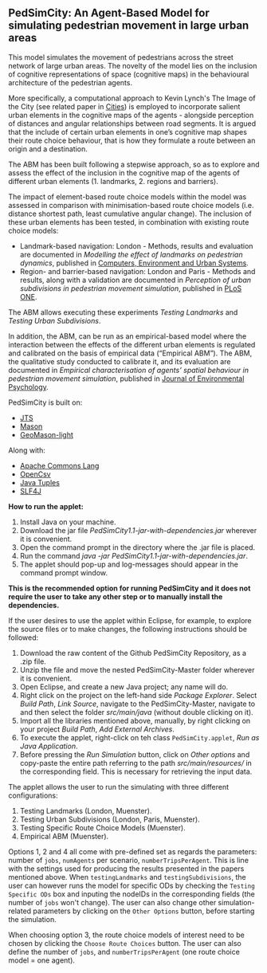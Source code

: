 ## PedSimCity: An Agent-Based Model for simulating pedestrian movement in large urban areas

This model simulates the movement of pedestrians across the street network of large urban areas. The novelty of the model lies on the inclusion of cognitive representations of space (cognitive maps) in the behavioural architecture of the pedestrian agents.

More specifically, a computational approach to Kevin Lynch's The Image of the City (see related paper in [Cities](https://www.sciencedirect.com/science/article/pii/S0264275118309776)) is employed to incorporate salient urban elements in the cognitive maps of the agents - alongside perception of distances and angular relationships between road segments. 
It is argued that the include of certain urban elements in one’s cognitive map shapes their route choice behaviour, that is how they formulate a route between an origin and a destination. 

The ABM has been built following a stepwise approach, so as to explore and assess the effect of the inclusion in the cognitive map of the agents of different urban elements (1. landmarks, 2. regions and barriers). 

The impact of element-based route choice models within the model was assessed in comparison with minimisation-based route choice models (i.e. distance shortest path, least cumulative angular change). 
The inclusion of these urban elements has been tested, in combination with existing route choice models:
* Landmark-based navigation: London - Methods, results and evaluation are documented in *Modelling the effect of landmarks on pedestrian dynamics*, published in [Computers, Environment and Urban Systems](https://doi.org/10.1016/j.compenvurbsys.2020.101573).
* Region- and barrier-based navigation: London and Paris - Methods and results, along with a validation are documented in *Perception of urban subdivisions in pedestrian movement simulation*, published in [PLoS ONE](https://doi.org/10.1371/journal.pone.0244099).

The ABM allows executing these experiments *Testing Landmarks* and *Testing Urban Subdivisions*.

In addition, the ABM, can be run as an empirical-based model where the interaction between the effects of the different urban elements is regulated and calibrated on the basis of empirical data (“Empirical ABM”). 
The ABM, the qualitative study conducted to calibrate it, and its evaluation are documented in *Empirical characterisation of agents’ spatial behaviour in pedestrian movement simulation*, 
published in [Journal of Environmental Psychology](https://www.sciencedirect.com/science/article/pii/S0272494422000524).

PedSimCity is built on:
* [JTS](https://github.com/locationtech/jts)
* [Mason](https://cs.gmu.edu/~eclab/projects/mason/extensions/geomason/)
* [GeoMason-light](https://github.com/g-filomena/GeoMason-light)

Along with:
* [Apache Commons Lang](https://commons.apache.org/proper/commons-lang/download_lang.cgi)
* [OpenCsv](http://opencsv.sourceforge.net)
* [Java Tuples](https://www.javatuples.org)
* [SLF4J](https://www.slf4j.org)

**How to run the applet:**
1. Install Java on your machine.
2. Download the jar file *PedSimCity1.1-jar-with-dependencies.jar* wherever it is convenient.
3. Open the command prompt in the directory where the .jar file is placed.
4. Run the command *java -jar PedSimCity1.1-jar-with-dependencies.jar*.
5. The applet should pop-up and log-messages should appear in the command prompt window.

**This is the recommended option for running PedSimCity and it does not require the user to take any other step or to manually install the dependencies.**

If the user desires to use the applet within Eclipse, for example, to explore the source files or to make changes, the following instructions should be followed:

1. Download the raw content of the Github PedSimCity Repository, as a .zip file.
2. Unzip the file and move the nested PedSimCity-Master folder wherever it is convenient. 
3. Open Eclipse, and create a new Java project; any name will do.
4. Right click on the project on the left-hand side *Package Explorer*. Select *Build Path*, *Link Source*, navigate to the PedSimCity-Master, navigate to and then select the folder *src/main/java* (without double clicking on it).
4. Import all the libraries mentioned above, manually, by right clicking on your project *Build Path*, *Add External Archives*.
5. To execute the applet, right-click on teh class ```PedSimCity.applet```, *Run as Java Application*.
6. Before pressing the *Run Simulation* button, click on *Other options* and copy-paste the entire path referring to the path *src/main/resources/* in the corresponding field. This is necessary for retrieving the input data.

The applet allows the user to run the simulating with three different configurations:
1. Testing Landmarks (London, Muenster).
2. Testing Urban Subdivisions (London, Paris, Muenster).
3. Testing Specific Route Choice Models (Muenster).
4. Empirical ABM (Muenster).

Options 1, 2 and 4 all come with pre-defined set as regards the parameters: number of ```jobs```, ```numAgents``` per scenario, ```numberTripsPerAgent```. This is line with the settings used for producing the results presented in the papers mentioned above.
When ```testingLandmarks``` and  ```testingSubdivisions```, the user can however runs the model for specific ODs by checking the ```Testing Specific ODs``` box and inputing the nodeIDs in the corresponding fields (the number of ```jobs``` won't change).
The user can also change other simulation-related parameters by clicking on the ```Other Options``` button, before starting the simulation. 

When choosing option 3, the route choice models of interest need to be chosen by clicking the ```Choose Route Choices``` button. 
The user can also define the number of ```jobs```, and ```numberTripsPerAgent``` (one route choice model = one agent).